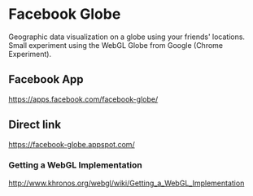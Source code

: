 # Facebook Globe #

Geographic data visualization on a globe using your friends' locations. Small experiment using the WebGL Globe from Google (Chrome Experiment).


## Facebook App ##
https://apps.facebook.com/facebook-globe/

## Direct link ##
https://facebook-globe.appspot.com/


### Getting a WebGL Implementation ###
http://www.khronos.org/webgl/wiki/Getting_a_WebGL_Implementation
